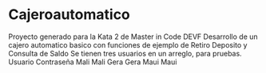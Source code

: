 # Cajeroautomatico
Proyecto generado para la Kata 2 de Master in Code DEVF
Desarrollo de un cajero automatico basico con funciones de ejemplo de Retiro Deposito y Consulta de Saldo
Se tienen tres usuarios en un arreglo, para pruebas.
Usuario    Contraseña
Mali       Mali
Gera       Gera
Maui       Maui
